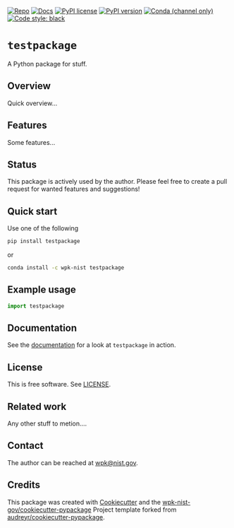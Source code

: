 [![Repo][repo-badge]][repo-link]
[![Docs][docs-badge]][docs-link]
[![PyPI license][license-badge]][license-link]
[![PyPI version][pypi-badge]][pypi-link]
[![Conda (channel only)][conda-badge]][conda-link]
[![Code style: black][black-badge]][black-link]


[black-badge]: https://img.shields.io/badge/code%20style-black-000000.svg
[black-link]: https://github.com/ambv/black
[pypi-badge]: https://img.shields.io/pypi/v/testpackage
<!-- [pypi-badge]: https://badge.fury.io/py/testpackage -->
[pypi-link]: https://pypi.org/project/testpackage
[docs-badge]: https://img.shields.io/badge/docs-sphinx-informational
[docs-link]: https://wpk-nist-gov.github.io/testpackage/
[repo-badge]: https://img.shields.io/badge/--181717?logo=github&logoColor=ffffff
[repo-link]: https://github.com/wpk-nist-gov/testpackage
[conda-badge]: https://img.shields.io/conda/v/wpk-nist/testpackage
[conda-link]: https://anaconda.org/wpk-nist/testpackage
<!-- Use total link so works from anywhere -->
[license-badge]: https://img.shields.io/pypi/l/cmomy?color=informational
[license-link]: https://github.com/wpk-nist-gov/testpackage/blob/master/LICENSE
<!-- For more badges, see https://shields.io/category/other and https://naereen.github.io/badges/ -->

[numpy]: https://numpy.org
[Numba]: https://numba.pydata.org/
[xarray]: https://docs.xarray.dev/en/stable/


# `testpackage`

A Python package for stuff.


## Overview

Quick overview...


## Features

Some features...


## Status

This package is actively used by the author.  Please feel free to create a pull request for wanted features and suggestions!


## Quick start

Use one of the following

``` bash
pip install testpackage
```

or

``` bash
conda install -c wpk-nist testpackage
```

## Example usage

```python
import testpackage

```


<!-- end-docs -->

## Documentation

See the [documentation][docs-link] for a look at `testpackage` in action.

## License

This is free software.  See [LICENSE][license-link].

## Related work

Any other stuff to metion....

## Contact

The author can be reached at wpk@nist.gov.

## Credits

This package was created with
[Cookiecutter](https://github.com/audreyr/cookiecutter) and the
[wpk-nist-gov/cookiecutter-pypackage](https://github.com/wpk-nist-gov/cookiecutter-pypackage)
Project template forked from
[audreyr/cookiecutter-pypackage](https://github.com/audreyr/cookiecutter-pypackage).
